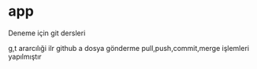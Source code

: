 # app
Deneme için git dersleri

g,t ararcılıği ilr github a dosya gönderme pull,push,commit,merge işlemleri yapılmıştır


